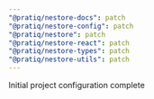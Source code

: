 ```yaml
---
"@pratiq/nestore-docs": patch
"@pratiq/nestore-config": patch
"@pratiq/nestore": patch
"@pratiq/nestore-react": patch
"@pratiq/nestore-types": patch
"@pratiq/nestore-utils": patch
---
```


Initial project configuration complete
